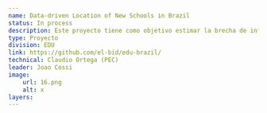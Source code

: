 ```yaml
---
name: Data-driven Location of New Schools in Brazil
status: In process
description: Este proyecto tiene como objetivo estimar la brecha de infraestructura educativa y recomendar ubicaciones óptimas para nuevas escuelas en Florianópolis y Pará, considerando capacidad, demanda, cobertura y ubicación de las escuelas actuales. Para ello, utilizaremos UrbanPy, una herramienta que aprovecha datos públicos y de código abierto para modelar la demografía y la accesibilidad a puntos de interés.
type: Proyecto
division: EDU
link: https://github.com/el-bid/edu-brazil/
technical: Claudio Ortega (PEC)
leader: Joao Cossi
image: 
    url: 16.png
    alt: x
layers:
---
```

    
